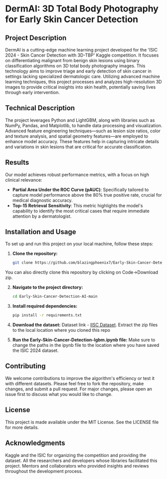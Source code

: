 # DermAI: 3D Total Body Photography for Early Skin Cancer Detection

## Project Description
DermAI is a cutting-edge machine learning project developed for the 'ISIC 2024 - Skin Cancer Detection with 3D-TBP' Kaggle competition. It focuses on differentiating malignant from benign skin lesions using binary classification algorithms on 3D total body photography images. This technology aims to improve triage and early detection of skin cancer in settings lacking specialized dermatologic care. Utilizing advanced machine learning techniques, this project processes and analyzes high-resolution 3D images to provide critical insights into skin health, potentially saving lives through early intervention.

## Technical Description
The project leverages Python and LightGBM, along with libraries such as NumPy, Pandas, and Matplotlib, to handle data processing and visualization. Advanced feature engineering techniques—such as lesion size ratios, color and texture analysis, and spatial geometry features—are employed to enhance model accuracy. These features help in capturing intricate details and variations in skin lesions that are critical for accurate classification.

## Results
Our model achieves robust performance metrics, with a focus on high clinical relevance:
- **Partial Area Under the ROC Curve (pAUC)**: Specifically tailored to capture model performance above the 80% true positive rate, crucial for medical diagnostic accuracy.
- **Top-15 Retrieval Sensitivity**: This metric highlights the model's capability to identify the most critical cases that require immediate attention by a dermatologist.

## Installation and Usage
To set up and run this project on your local machine, follow these steps:

1. **Clone the repository:**
   ```bash
   git clone https://github.com/blazingphoenix7/Early-Skin-Cancer-Detection-AI.git
   ```
You can also directly clone this repository by clicking on Code->Download zip. 

2. **Navigate to the project directory:**
   ```bash
   cd Early-Skin-Cancer-Detection-AI-main
   ```

3. **Install required dependencies:**
   ```bash
   pip install -r requirements.txt
   ```
4. **Download the dataset:**
   Dataset link - [IISC Dataset](https://www.kaggle.com/competitions/isic-2024-challenge/data). 
   Extract the zip files to the local location where you cloned this repo

5. **Run the Early-Skin-Cancer-Detection-lgbm.ipynb file:**
   Make sure to change the paths in the ipynb file to the location where you have saved the ISIC 2024 dataset.

## Contributing
We welcome contributions to improve the algorithm's efficiency or test it with different datasets. Please feel free to fork the repository, make changes, and submit a pull request. For major changes, please open an issue first to discuss what you would like to change.

## License
This project is made available under the MIT License. See the LICENSE file for more details.

## Acknowledgments
Kaggle and the ISIC for organizing the competition and providing the dataset.
All the researchers and developers whose libraries facilitated this project.
Mentors and collaborators who provided insights and reviews throughout the development process.
